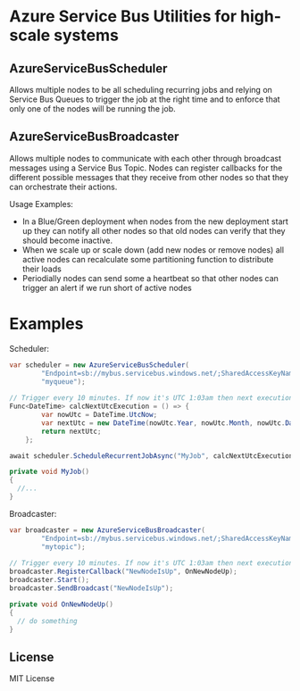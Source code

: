 # Azure Service Bus Utilities for high-scale systems

## AzureServiceBusScheduler

Allows multiple nodes to be all scheduling recurring jobs and relying on Service Bus Queues to trigger the job at the right time and to enforce that only one of the nodes will be running the job.

## AzureServiceBusBroadcaster

Allows multiple nodes to communicate with each other through broadcast messages using a Service Bus Topic. Nodes can register callbacks for the different possible messages that they receive from other nodes so that they can orchestrate their actions.

Usage Examples: 
- In a Blue/Green deployment when nodes from the new deployment start up they can notify all other nodes so that old nodes can verify that they should become inactive.
 - When we scale up or scale down (add new nodes or remove nodes) all active nodes can recalculate some partitioning function to distribute their loads
 - Periodially nodes can send some a heartbeat so that other nodes can trigger an alert if we run short of active nodes


# Examples

Scheduler:

```cs
var scheduler = new AzureServiceBusScheduler(
        "Endpoint=sb://mybus.servicebus.windows.net/;SharedAccessKeyName=mykey;SharedAccessKey=mysecret",
        "myqueue");
			
// Trigger every 10 minutes. If now it's UTC 1:03am then next execution will be UTC 1:10am.
Func<DateTime> calcNextUtcExecution = () => {
        var nowUtc = DateTime.UtcNow;
        var nextUtc = new DateTime(nowUtc.Year, nowUtc.Month, nowUtc.Day, nowUtc.Hour, nowUtc.Minute - (nowUtc.Minute%10), 0, DateTimeKind.Utc).AddMinutes(10);
        return nextUtc;
    };

await scheduler.ScheduleRecurrentJobAsync("MyJob", calcNextUtcExecution, MyJob);

private void MyJob()
{
  //...
}
```


Broadcaster:

```cs
var broadcaster = new AzureServiceBusBroadcaster(
        "Endpoint=sb://mybus.servicebus.windows.net/;SharedAccessKeyName=mykey;SharedAccessKey=mysecret",
        "mytopic");
			
// Trigger every 10 minutes. If now it's UTC 1:03am then next execution will be UTC 1:10am.
broadcaster.RegisterCallback("NewNodeIsUp", OnNewNodeUp);
broadcaster.Start();
broadcaster.SendBroadcast("NewNodeIsUp");

private void OnNewNodeUp()
{
  // do something
}
```




## License
MIT License
